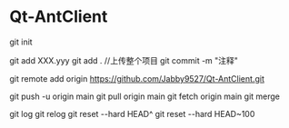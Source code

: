 # Qt-AntClient
git init

git add XXX.yyy
git add . //上传整个项目
git commit -m "注释"

git remote add origin https://github.com/Jabby9527/Qt-AntClient.git

git push -u origin main
git pull origin main
git fetch origin main 
git merge

git log
git relog
git reset --hard HEAD^
git reset --hard HEAD~100
